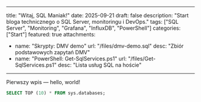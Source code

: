 
---
title: "Witaj, SQL Maniak!"
date: 2025-09-21
draft: false
description: "Start bloga technicznego o SQL Server, monitoringu i DevOps."
tags: ["SQL Server", "Monitoring", "Grafana", "InfluxDB", "PowerShell"]
categories: ["Start"]
featured: true
attachments:
  - name: "Skrypty: DMV demo"
    url: "/files/dmv-demo.sql"
    desc: "Zbiór podstawowych zapytań DMV"
  - name: "PowerShell: Get-SqlServices.ps1"
    url: "/files/Get-SqlServices.ps1"
    desc: "Lista usług SQL na hoście"
---

Pierwszy wpis — hello, world!

```sql
SELECT TOP (10) * FROM sys.databases;
```

